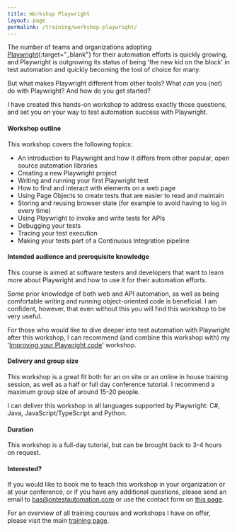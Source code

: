 ```yaml
---
title: Workshop Playwright
layout: page
permalink: /training/workshop-playwright/
---
```

The number of teams and organizations adopting [Playwright](https://playwright.dev){:target="_blank"} for their automation efforts is quickly growing, and Playwright is outgrowing its status of being 'the new kid on the block' in test automation and quickly becoming the tool of choice for many.

But what makes Playwright different from other tools? What _can_ you (not) do with Playwright? And how do you get started?

I have created this hands-on workshop to address exactly those questions, and set you on your way to test automation success with Playwright. 

#### Workshop outline
This workshop covers the following topics:

* An introduction to Playwright and how it differs from other popular, open source automation libraries
* Creating a new Playwright project
* Writing and running your first Playwright test
* How to find and interact with elements on a web page
* Using Page Objects to create tests that are easier to read and maintain
* Storing and reusing browser state (for example to avoid having to log in every time)
* Using Playwright to invoke and write tests for APIs
* Debugging your tests
* Tracing your test execution
* Making your tests part of a Continuous Integration pipeline

#### Intended audience and prerequisite knowledge  
This course is aimed at software testers and developers that want to learn more about Playwright and how to use it for their automation efforts.

Some prior knowledge of both web and API automation, as well as being comfortable writing and running object-oriented code is beneficial. I am confident, however, that even without this you will find this workshop to be very useful.

For those who would like to dive deeper into test automation with Playwright after this workshop, I can recommend (and combine this workshop with) my '[Improving your Playwright code](/training/improving-your-playwright-code/)' workshop. 

#### Delivery and group size
This workshop is a great fit both for an on site or an online in house training session, as well as a half or full day conference tutorial. I recommend a maximum group size of around 15-20 people.

I can deliver this workshop in all languages supported by Playwright: C#, Java, JavaScript/TypeScript and Python. 

#### Duration
This workshop is a full-day tutorial, but can be brought back to 3-4 hours on request.

#### Interested?
If you would like to book me to teach this workshop in your organization or at your conference, or if you have any additional questions, please send an email to bas@ontestautomation.com or use the contact form on [this page](/contact/).

For an overview of all training courses and workshops I have on offer, please visit the main [training page](/training/).